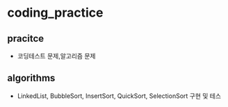 # coding_practice

## pracitce
- 코딩테스트 문제,알고리즘 문제

## algorithms
- LinkedList, BubbleSort, InsertSort, QuickSort, SelectionSort 구현 및 테스

